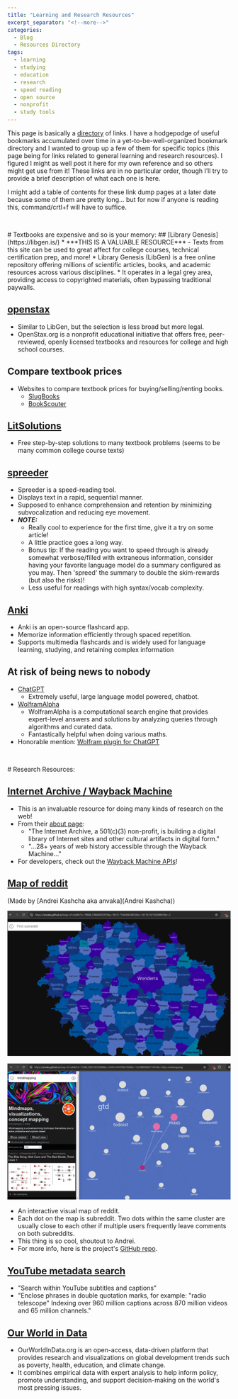 ```yaml
---
title: "Learning and Research Resources"
excerpt_separator: "<!--more-->"
categories:
  - Blog
  - Resources Directory
tags:
  - learning
  - studying
  - education
  - research
  - speed reading
  - open source
  - nonprofit
  - study tools
---
```


This page is basically a [directory](https://jackyan.com/blog/2023/09/bring-back-the-human-curated-web-directory/) of links.<!--more--> I have a hodgepodge of useful bookmarks accumulated over time in a yet-to-be-well-organized bookmark directory and I wanted to group up a few of them for specific topics (this page being for links related to general learning and research resources). I figured I might as well post it here for my own reference and so others might get use from it! These links are in no particular order, though I’ll try to provide a brief description of what each one is here.

I might add a table of contents for these link dump pages at a later date because some of them are pretty long... but for now if anyone is reading this, command/crtl+f will have to suffice.

<p>&nbsp;</p>
# Textbooks are expensive and so is your memory:
## [Library Genesis](https://libgen.is/)
* ***THIS IS A VALUABLE RESOURCE*** - Texts from this site can be used to great affect for college courses, technical certification prep, and more!
* Library Genesis (LibGen) is a free online repository offering millions of scientific articles, books, and academic resources across various disciplines.
* It operates in a legal grey area, providing access to copyrighted materials, often bypassing traditional paywalls.

## [openstax](https://openstax.org/)
* Similar to LibGen, but the selection is less broad but more legal.
* OpenStax.org is a nonprofit educational initiative that offers free, peer-reviewed, openly licensed textbooks and resources for college and high school courses.

## Compare textbook prices
* Websites to compare textbook prices for buying/selling/renting books.
    * [SlugBooks](https://www.slugbooks.com/)
    * [BookScouter](https://bookscouter.com/)

## [LitSolutions](https://www.litsolutions.org/)
 * Free step-by-step solutions to many textbook problems (seems to be many common college course texts)

## [spreeder](https://www.spreeder.com/app.php)
* Spreeder is a speed-reading tool.
* Displays text in a rapid, sequential manner.
* Supposed to enhance comprehension and retention by minimizing subvocalization and reducing eye movement.
* ***NOTE:***
    * Really cool to experience for the first time, give it a try on some article!
    * A little practice goes a long way.
    * Bonus tip: If the reading you want to speed through is already somewhat verbose/filled with extraneous information, consider having your favorite language model do a summary configured as you may. Then 'spreed' the summary to double the skim-rewards (but also the risks)!
    * Less useful for readings with high syntax/vocab complexity.

## [Anki](https://apps.ankiweb.net/)
* Anki is an open-source flashcard app.
* Memorize information efficiently through spaced repetition.
* Supports multimedia flashcards and is widely used for language learning, studying, and retaining complex information

## At risk of being news to nobody
* [ChatGPT](https://chatgpt.com/)
    * Extremely useful, large language model powered, chatbot.
* [WolframAlpha](https://www.wolframalpha.com/)
    * WolframAlpha is a computational search engine that provides expert-level answers and solutions by analyzing queries through algorithms and curated data.
    * Fantastically helpful when doing various maths.
* Honorable mention: [Wolfram plugin for ChatGPT](https://writings.stephenwolfram.com/2023/03/chatgpt-gets-its-wolfram-superpowers/)

<p>&nbsp;</p>
# Research Resources:

## [Internet Archive / Wayback Machine](https://web.archive.org/)
* This is an invaluable resource for doing many kinds of research on the web!
* From their [about page](https://archive.org/about/):
    * "The Internet Archive, a 501(c)(3) non-profit, is building a digital library of Internet sites and other cultural artifacts in digital form."
    * "...28+ years of web history accessible through the Wayback Machine..."
 * For developers, check out the [Wayback Machine APIs](https://archive.org/help/wayback_api.php)!

## [Map of reddit](https://anvaka.github.io/map-of-reddit/?x=18239&y=12514&z=29055.0602231602&v=2)
(Made by [Andrei Kashcha aka anvaka](Andrei Kashcha))  

![screenshot of website](/assets/images/learningandresearch_images/mapofreddit.png)  

![screenshot of example usage](/assets/images/learningandresearch_images/mapex.png)

* An interactive visual map of reddit.
* Each dot on the map is subreddit. Two dots within the same cluster are usually close to each other if multiple users frequently leave comments on both subreddits.
* This thing is so cool, shoutout to Andrei.
* For more info, here is the project's [GitHub repo](https://github.com/anvaka/map-of-reddit?tab=readme-ov-file).

## [YouTube metadata search](https://filmot.com/)
* "Search within YouTube subtitles and captions"
* "Enclose phrases in double quotation marks, for example: "radio telescope" Indexing over 960 million captions across 870 million videos and 65 million channels."

## [Our World in Data](https://ourworldindata.org/)
* OurWorldInData.org is an open-access, data-driven platform that provides research and visualizations on global development trends such as poverty, health, education, and climate change.
* It combines empirical data with expert analysis to help inform policy, promote understanding, and support decision-making on the world's most pressing issues.

<p>&nbsp;</p>
